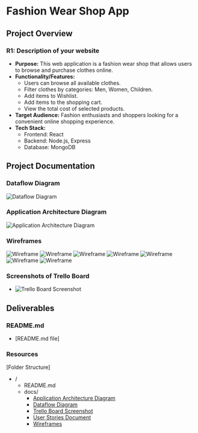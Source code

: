 # Fashion Wear Shop App

## Project Overview

### R1: Description of your website

- **Purpose:** This web application is a fashion wear shop that allows users to browse and purchase clothes online.
- **Functionality/Features:**
  - Users can browse all available clothes.
  - Filter clothes by categories: Men, Women, Children.
  - Add items to Wishlist.
  - Add items to the shopping cart.
  - View the total cost of selected products.
- **Target Audience:** Fashion enthusiasts and shoppers looking for a convenient online shopping experience.
- **Tech Stack:**
  - Frontend: React
  - Backend: Node.js, Express
  - Database: MongoDB

## Project Documentation

### Dataflow Diagram

  ![Dataflow Diagram](docs/DataFlow_Diagram.png)

### Application Architecture Diagram

  ![Application Architecture Diagram](docs/Application_Architecture_Diagram.png)


### Wireframes

  ![Wireframe](docs/Wireframes/Wireframe1.png)
  ![Wireframe](docs/Wireframes/Wireframe2.png)
  ![Wireframe](docs/Wireframes/Wireframe3.png)
  ![Wireframe](docs/Wireframes/Wireframe4.png)
  ![Wireframe](docs/Wireframes/Wireframe5.png)
  ![Wireframe](docs/Wireframes/Wireframe6.png)
  ![Wireframe](docs/Wireframes/Wireframe7.png)

### Screenshots of Trello Board

- ![Trello Board Screenshot](docs/Trello_Screenshot.png)

## Deliverables

### README.md

- [README.md file]

### Resources

[Folder Structure]
- /
  - README.md
  - docs/
    - [Application Architecture Diagram](docs/Application_Architecture_Diagram.PNG)
    - [Dataflow Diagram](docs/DataFlow_Diagram.PNG)
    - [Trello Board Screenshot](docs/Trello_Screenshot.PNG)
    - [User Stories Document](docs/User-stories.docx)
    - [Wireframes](docs/Wireframes)


